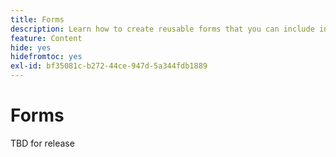 ```yaml
---
title: Forms
description: Learn how to create reusable forms that you can include in your landing pages.
feature: Content
hide: yes
hidefromtoc: yes
exl-id: bf35081c-b272-44ce-947d-5a344fdb1889
---
```

# Forms

TBD for release
